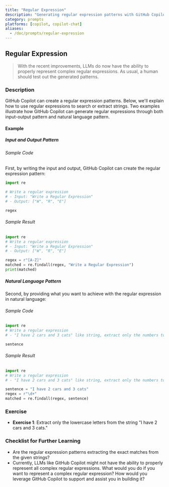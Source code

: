 ```yaml
---
title: "Regular Expression"
description: "Generating regular expression patterns with GitHub Copilot"
category: prompts
platforms: [copilot, copilot-chat]
aliases:
  - /doc/prompts/regular-expression
---
```


## Regular Expression

> With the recent improvements, LLMs do now have the ability to properly represent complex regular expressions.
> As usual, a human should test out the generated patterns. 

### Description

GitHub Copilot can create a regular expression patterns. Below, we'll explain how to use regular expressions to search or extract strings. Two examples illustrate how GitHub Copilot can generate regular expressions through both input-output pattern and natural language pattern.

#### Example

##### Input and Output Pattern

###### Sample Code

First, by writing the input and output, GitHub Copilot can create the regular expression pattern:

```python
import re

# Write a regular expression
# - Input: "Write a Regular Expression"
# - Output: ["W", "R", "E"]

regex 
```

###### Sample Result

```python
import re
# Write a regular expression
# - Input: "Write a Regular Expression"
# - Output: ["W", "R", "E"]

regex = r"[A-Z]"
matched = re.findall(regex, "Write a Regular Expression")
print(matched)
```

##### Natural Language Pattern

Second, by providing what you want to achieve with the regular expression in natural language:

###### Sample Code

```python
import re
# Write a regular expression
# - "I have 2 cars and 3 cats" like string, extract only the numbers to make an array

sentence
```

###### Sample Result

```python
import re
# Write a regular expression
# - "I have 2 cars and 3 cats" like string, extract only the numbers to make an array

sentence = "I have 2 cars and 3 cats"
regex = r"\d+"
matched = re.findall(regex, sentence)
```

### Exercise

- **Exercise 1**: Extract only the lowercase letters from the string "I have 2 cars and 3 cats."

### Checklist for Further Learning

- Are the regular expression patterns extracting the exact matches from the given strings?
- Currently, LLMs like GitHub Copilot might not have the ability to properly represent all complex regular expressions. What would you do if you want to represent a complex regular expression? How would you leverage GitHub Copilot to support and assist you in building it?
